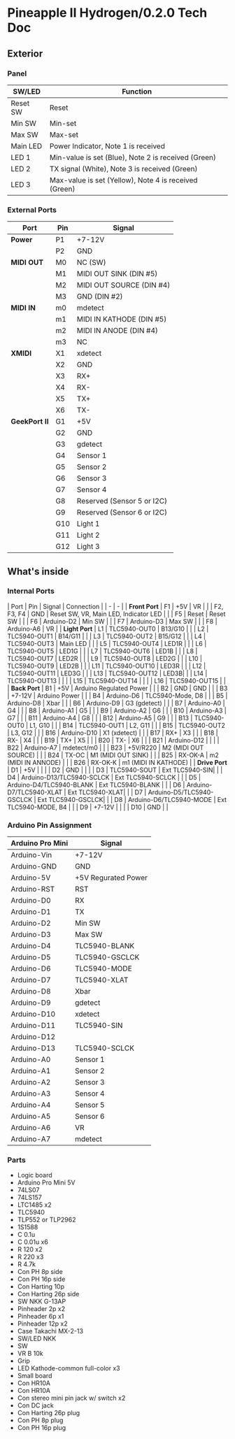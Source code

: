 # Pineapple II Hydrogen/0.2.0 Tech Doc

## Exterior

### Panel

| SW/LED | Function |
| - | - |
| Reset SW | Reset |
| Min SW | Min-set |
| Max SW | Max-set |
| Main LED | Power Indicator, Note 1 is received |
| LED 1 | Min-value is set (Blue), Note 2 is received (Green) |
| LED 2 | TX signal (White), Note 3 is received (Green) |
| LED 3 | Max-value is set (Yellow), Note 4 is received (Green) |

### External Ports

| Port | Pin | Signal |
| - | - | - |
| **Power** | P1 | +7-12V |
| | P2 | GND |
| **MIDI OUT** | M0 | NC (SW) |
| | M1 | MIDI OUT SINK (DIN #5)|
| | M2 | MIDI OUT SOURCE (DIN #4) |
| | M3 | GND (DIN #2)|
| **MIDI IN** | m0 | mdetect |
| | m1 | MIDI IN KATHODE (DIN #5) |
| | m2 | MIDI IN ANODE (DIN #4) |
| | m3 | NC |
| **XMIDI** | X1 | xdetect |
| | X2 | GND |
| | X3 | RX+ |
| | X4 | RX- |
| | X5 | TX+ |
| | X6 | TX- |
| **GeekPort II** | G1 | +5V |
| | G2 | GND |
| | G3 | gdetect |
| | G4 | Sensor 1 |
| | G5 | Sensor 2 |
| | G6 | Sensor 3 |
| | G7 | Sensor 4 |
| | G8 | Reserved (Sensor 5 or I2C) |
| | G9 | Reserved (Sensor 6 or I2C) |
| | G10 | Light 1 |
| | G11 | Light 2 |
| | G12 | Light 3 |

## What's inside

### Internal Ports

| Port | Pin | Signal | Connection |
| - | - |
| **Front Port** | F1 | +5V | VR |
| | F2, F3, F4 | GND | Reset SW, VR, Main LED, Indicator LED |
| | F5 | Reset | Reset SW |
| | F6 | Arduino-D2 | Min SW |
| | F7 | Arduino-D3 | Max SW |
| | F8 | Arduino-A6 | VR |
| **Light Port** | L1 | TLC5940-OUT0 | B13/G10 |
| | L2 | TLC5940-OUT1 | B14/G11 |
| | L3 | TLC5940-OUT2 | B15/G12 |
| | L4 | TLC5940-OUT3 | Main LED |
| | L5 | TLC5940-OUT4 | LED1R |
| | L6 | TLC5940-OUT5 | LED1G |
| | L7 | TLC5940-OUT6 | LED1B |
| | L8 | TLC5940-OUT7 | LED2R |
| | L9 | TLC5940-OUT8 | LED2G |
| | L10 | TLC5940-OUT9 | LED2B |
| | L11 | TLC5940-OUT10 | LED3R |
| | L12 | TLC5940-OUT11 | LED3G |
| | L13 | TLC5940-OUT12 | LED3B|
| | L14 | TLC5940-OUT13 | |
| | L15 | TLC5940-OUT14 | |
| | L16 | TLC5940-OUT15 | |
| **Back Port** | B1 | +5V | Arduino Regulated Power |
| | B2 | GND | GND |
| | B3 | +7-12V | Arduino Power |
| | B4 | Arduino-D6 | TLC5940-Mode, D8 |
| | B5 | Arduino-D8 | Xbar |
| | B6 | Arduino-D9 | G3 (gdetect) |
| | B7 | Arduino-A0 | G4 |
| | B8 | Arduino-A1 | G5 |
| | B9 | Arduino-A2 | G6 |
| | B10 | Arduino-A3 | G7 |
| | B11 | Arduino-A4 | G8 |
| | B12 | Arduino-A5 | G9 |
| | B13 | TLC5940-OUT0 | L1, G10 |
| | B14 | TLC5940-OUT1 | L2, G11 |
| | B15 | TLC5940-OUT2 | L3, G12 |
| | B16 | Arduino-D10 | X1 (xdetect) |
| | B17 | RX+ | X3 |
| | B18 | RX- | X4 |
| | B19 | TX+ | X5 |
| | B20 | TX- | X6 |
| | B21 | Arduino-D12 | |
| | B22 | Arduino-A7 | mdetect/m0 |
| | B23 | +5V/R220 | M2 (MIDI OUT SOURCE) |
| | B24 | TX-OC | M1 (MIDI OUT SINK) |
| | B25 | RX-OK-A | m2 (MIDI IN ANNODE) |
| | B26 | RX-OK-K | m1 (MIDI IN KATHODE) |
| **Drive Port** | D1 | +5V | |
| | D2 | GND | |
| | D3 | TLC5940-SOUT | Ext TLC5940-SIN|
| | D4 | Arduino-D13/TLC5940-SCLCK | Ext TLC5940-SCLCK |
| | D5 | Arduino-D4/TLC5940-BLANK | Ext TLC5940-BLANK |
| | D6 | Arduino-D7/TLC5940-XLAT | Ext TLC5940-XLAT|
| | D7 | Arduino-D5/TLC5940-GSCLCK | Ext TLC5940-GSCLCK|
| | D8 | Arduino-D6/TLC5940-MODE | Ext TLC5940-MODE, B4 |
| | D9 | +7-12V | |
| | D10 | GND | |

### Arduino Pin Assignment

| Arduino Pro Mini | Signal |
| - | - |
| Arduino-Vin | +7-12V |
| Arduino-GND | GND |
| Arduino-5V | +5V Regurated Power |
| Arduino-RST | RST |
| Arduino-D0 | RX |
| Arduino-D1 | TX |
| Arduino-D2 | Min SW |
| Arduino-D3 | Max SW |
| Arduino-D4 | TLC5940-BLANK |
| Arduino-D5 | TLC5940-GSCLCK |
| Arduino-D6 | TLC5940-MODE |
| Arduino-D7 | TLC5940-XLAT |
| Arduino-D8 | Xbar |
| Arduino-D9 | gdetect |
| Arduino-D10 | xdetect |
| Arduino-D11 | TLC5940-SIN |
| Arduino-D12 | |
| Arduino-D13 | TLC5940-SCLCK |
| Arduino-A0 | Sensor 1 |
| Arduino-A1 | Sensor 2 |
| Arduino-A2 | Sensor 3 |
| Arduino-A3 | Sensor 4 |
| Arduino-A4 | Sensor 5 |
| Arduino-A5 | Sensor 6 |
| Arduino-A6 | VR |
| Arduino-A7 | mdetect |

### Parts

* Logic board
* Arduino Pro Mini 5V
* 74LS07
* 74LS157
* LTC1485 x2
* TLC5940
* TLP552 or TLP2962
* 1S1588
* C 0.1u
* C 0.01u x6
* R 120 x2
* R 220 x3
* R 4.7k
* Con PH 8p side
* Con PH 16p side
* Con Harting 10p
* Con Harting 26p side
* SW NKK G-13AP
* Pinheader 2p x2
* Pinheader 6p x1
* Pinheader 12p x2
* Case Takachi MX-2-13
* SW/LED NKK
* SW 
* VR B 10k
* Grip
* LED Kathode-common full-color x3
* Small board
* Con HR10A
* Con HR10A
* Con stereo mini pin jack w/ switch x2
* Con DC jack
* Con Harting 26p plug
* Con PH 8p plug
* Con PH 16p plug



